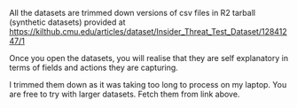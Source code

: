 All the datasets are trimmed down versions of csv files in R2 tarball (synthetic datasets) provided at https://kilthub.cmu.edu/articles/dataset/Insider_Threat_Test_Dataset/12841247/1

Once you open the datasets, you will realise that they are self explanatory in terms of fields and actions they are capturing.

I trimmed them down as it was taking too long to process on my laptop. You are free to try with larger datasets. Fetch them from link above.
